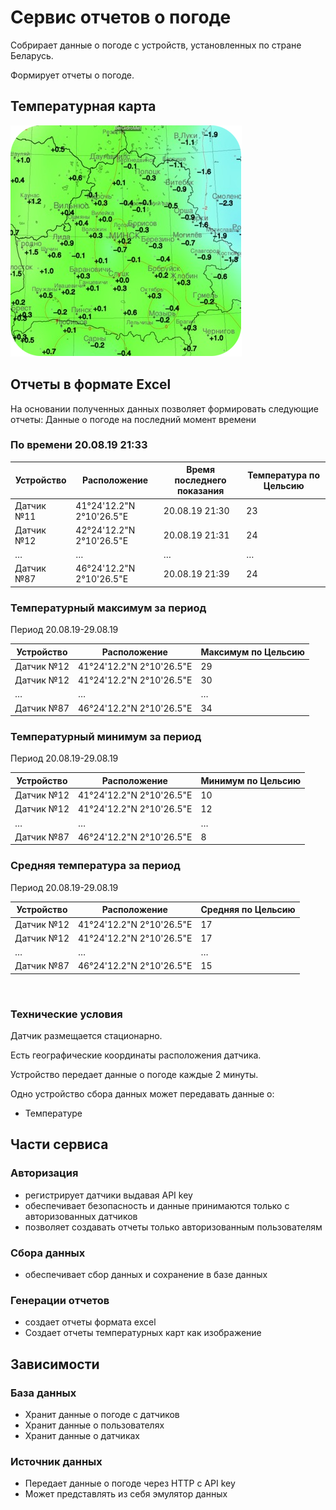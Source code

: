 # Сервис отчетов о погоде


Собрирает данные о погоде с устройств, установленных по стране Беларусь.

Формирует отчеты о погоде.

## Температурная карта
![map](/doc/img.png)


## Отчеты в формате Excel

На основании полученных данных позволяет формировать следующие отчеты:
Данные о погоде на последний момент времени 

### По времени  20.08.19 21:33

|    Устройство    |    Расположение                |    Время   последнего показания    |    Температура   по Цельсию    |
|------------------|--------------------------------|------------------------------------|--------------------------------|
|    Датчик №11    |    41°24'12.2"N 2°10'26.5"E    |    20.08.19 21:30                  |    23                          |
|    Датчик №12    |    42°24'12.2"N 2°10'26.5"E    |    20.08.19 21:31                  |    24                          |
|    …             |    …                           |    …                               |    …                           |
|    Датчик №87    |    46°24'12.2"N 2°10'26.5"E    |    20.08.19 21:39                  |    24                          |

### Температурный максимум за период
Период 20.08.19-29.08.19

|    Устройство    |    Расположение                |    Максимум по Цельсию    |
|------------------|--------------------------------|---------------------------|
|    Датчик №12    |    41°24'12.2"N 2°10'26.5"E    |    29                     |
|    Датчик №12    |    41°24'12.2"N 2°10'26.5"E    |    30                     |
|    …             |    …                           |    …                      |
|    Датчик №87    |    46°24'12.2"N 2°10'26.5"E    |    34                     |

### Температурный минимум за период
Период 20.08.19-29.08.19

|    Устройство    |    Расположение                |    Минимум по Цельсию    |
|------------------|--------------------------------|--------------------------|
|    Датчик №12    |    41°24'12.2"N 2°10'26.5"E    |    10                    |
|    Датчик №12    |    41°24'12.2"N 2°10'26.5"E    |    12                    |
|    …             |    …                           |    …                     |
|    Датчик №87    |    46°24'12.2"N 2°10'26.5"E    |    8                     |

### Средняя температура за период
Период 20.08.19-29.08.19

|    Устройство    |    Расположение                |    Средняя по Цельсию    |
|------------------|--------------------------------|--------------------------|
|    Датчик №12    |    41°24'12.2"N 2°10'26.5"E    |    17                    |
|    Датчик №12    |    41°24'12.2"N 2°10'26.5"E    |    17                    |
|    …             |    …                           |    …                     |
|    Датчик №87    |    46°24'12.2"N 2°10'26.5"E    |    15                    |

 

 
### Технические условия

Датчик размещается стационарно.

Есть географические координаты расположения датчика.

Устройство передает данные о погоде каждые 2 минуты.

Одно устройство сбора данных может передавать данные о:
*	Температуре


## Части сервиса



### Авторизация
*	регистрирует датчики выдавая API key
*	обеспечивает безопасность и данные принимаются только с авторизованных датчиков
*	позволяет создавать отчеты только авторизованным пользователям

### Сбора данных 
*	обеспечивает сбор данных и сохранение в базе данных

### Генерации отчетов
*	создает отчеты формата excel
*	Создает отчеты температурных карт как изображение


## Зависимости
### База данных 
*	Хранит данные о погоде с датчиков
*	Хранит данные о пользователях
*	Хранит данные о датчиках

### Источник данных
*	Передает данные о погоде через HTTP с API key
*	Может представлять из себя эмулятор данных
